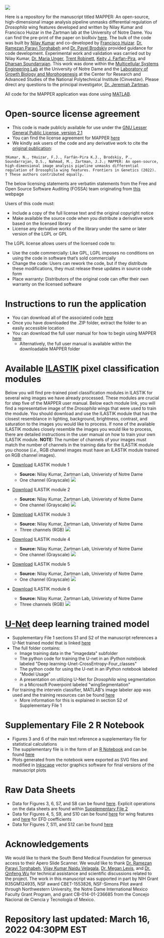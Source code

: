 ![](MAPPER_Abstract_Image.png)

Here is a repository for the manuscript titled MAPPER: An open-source, high-dimensional image analysis pipeline unmasks differential regulation of *Drosophila* wing features developed and written by Nilay Kumar and Francisco Huizar in the Zartman lab at the University of Notre Dame. You can find the pre-print of the paper on bioRxiv [here](https://www.biorxiv.org/content/10.1101/2020.12.16.422888v1.full). The bulk of the code was built by [Nilay Kumar](https://scholar.google.com/citations?user=XZjD7PYAAAAJ&hl=en) and co-developed by [Francisco Huizar](https://www.linkedin.com/in/francisco-huizar-82bb1a127/). [Dr. Ramezan Paravi Torghabeh](https://www.linkedin.com/in/ramezan-paravi-torghabeh-phd-b432baa0/) and [Dr. Pavel Brodskiy](https://www.linkedin.com/in/pavelbrodskiy) provided guidance for code development. Experimental work and validation was carried out by Nilay Kumar, [Dr. Maria Unger](https://www.linkedin.com/in/maria-unger-10523158), [Trent Robinett](https://www.linkedin.com/in/trent-robinett-5a8979161), [Keity J. Farfan-Pira](https://mx.linkedin.com/in/keity-j-farf%C3%A1n-pira-3a5a06209), and [Dharsan Soundarrajan](https://scholar.google.com/citations?user=AWv4OiIAAAAJ&hl=en). This work was done within the [Multicellular Systems Engineering Lab](http://sites.nd.edu/zartmanlab/) at the University of Notre Dame and the [Laboratory of Growth Biology and Morphogenesis](https://www.fisio.cinvestav.mx/academicos/nahmad/index.html) at the Center for Research and Advanced Studies of the National Polytechnical Institute (Cinvestav). Please direct any questions to the principal investigator, [Dr. Jeremiah Zartman](http://sites.nd.edu/zartmanlab/contacts/). 

All code for the MAPPER application was done using [MATLAB](https://www.mathworks.com/products/matlab.html).  

# Open-source license agreement
- This code is made publicly available for use under the [GNU Lesser General Public License, version 2.1](https://www.gnu.org/licenses/old-licenses/lgpl-2.1.en.html)
- You can find the license agreement for MAPPER [here](https://github.com/MulticellularSystemsLab/MAPPER/blob/main/LICENSE)
- We kindly ask users of the code and any derivative work to cite the [original publication](https://www.frontiersin.org/articles/10.3389/fgene.2022.869719/abstract):

```
†Kumar, N., †Huizar, F.J., Farfán-Pira K.J., Brodskiy, P., Soundarrajan, D.S., Nahmad, M., Zartman, J.J.; MAPPER: An open-source, high-dimensional image analysis pipeline unmasks differential regulation of Drosophila wing features. Frontiers in Genetics (2022). † These authors contributed equally.
```

The below licensing statements are verbatim statements from the Free and Open Source Software Auditing (FOSSA) team originating from [this](https://fossa.com/blog/open-source-software-licenses-101-lgpl-license/) webpage

Users of this code must:
- Include a copy of the full license text and the original copyright notice
- Make available the source code when you distribute a derivative work based on the licensed library
- License any derivative works of the library under the same or later version of the LGPL or GPL

The LGPL license allows users of the licensed code to:
- Use the code commercially: Like GPL, LGPL imposes no conditions on using the code in software that’s sold commercially
- Change the code: Users can rework the code, but if they distribute these modifications, they must release these updates in source code form
- Place warranty: Distributors of the original code can offer their own warranty on the licensed software

# Instructions to run the application
- You can download all of the associated code [here](https://downgit.github.io/#/home?url=https://github.com/MulticellularSystemsLab/MAPPER/tree/main/MAPPER_v1.0.0)
- Once you have downloaded the .ZIP folder, extract the folder to an easily accessible location
- You can download the full user manual for how to begin using MAPPER [here](https://github.com/MulticellularSystemsLab/MAPPER/raw/main/MAPPER_v1.0.0/MAPPER_manual.pdf)
  - Alternatively, the full user manual is available within the downloadable MAPPER folder

# Available [ILASTIK](https://www.ilastik.org/documentation/pixelclassification/pixelclassification.html) pixel classification modules
Below you will find pre-trained pixel classification modules in ILASTIK for several wing images we have already processed. These modules are crucial for step five of the MAPPER user manual. Below each module link, you will find a representative image of the *Drosophila* wings that were used to train the module. You should download and use the ILASTIK module that has the closest resemblance in lighting, background, brightness, contrast, and saturation to the images you would like to process. If none of the available ILASTIK modules closely resemble the images you would like to process, there are detailed instructions in the user manual on how to train your own ILASTIK module. **NOTE:** The number of channels of your images must match the number of channels in the training data for the ILASTIK module you choose (*i.e.,* RGB channel images must have an ILASTIK module trained on RGB channel images).

- [Download](https://downgit.github.io/#/home?url=https://github.com/MulticellularSystemsLab/MAPPER/tree/main/ILASTIKPixelClassifier_1) ILASTIK module 1
  - **Source:** Nilay Kumar, Zartman Lab, Univeristy of Notre Dame
  - One channel (Grayscale)
![](Classifier_1.png)


- [Download](https://downgit.github.io/#/home?url=https://github.com/MulticellularSystemsLab/MAPPER/tree/main/ILASTIKPixelClassifier_2) ILASTIK module 2
  - **Source:** Nilay Kumar, Zartman Lab, Univeristy of Notre Dame
  - One channel (Grayscale)
![](Classifier_2.png)


- [Download](https://downgit.github.io/#/home?url=https://github.com/MulticellularSystemsLab/MAPPER/tree/main/ILASTIKPixelClassifier_3) ILASTIK module 3
  - **Source:** Nilay Kumar, Zartman Lab, Univeristy of Notre Dame
  - Three channels (RGB)
![](Classifier_3.png)


- [Download](https://downgit.github.io/#/home?url=https://github.com/MulticellularSystemsLab/MAPPER/tree/main/ILASTIKPixelClassifier_4) ILASTIK module 4
  - **Source:** Nilay Kumar, Zartman Lab, Univeristy of Notre Dame
  - One channel (Grayscale)
![](Classifier_4.png)


- [Download](https://downgit.github.io/#/home?url=https://github.com/MulticellularSystemsLab/MAPPER/tree/main/ILASTIKPixelClassifier_5) ILASTIK module 5
  - **Source:** Nilay Kumar, Zartman Lab, Univeristy of Notre Dame
  - One channel (Grayscale)
![](Classifier_5.png)


- [Download](https://downgit.github.io/#/home?url=https://github.com/MulticellularSystemsLab/MAPPER/tree/main/ILASTIKPixelClassifier_6) ILASTIK module 6
  - **Source:** Nilay Kumar, Zartman Lab, Univeristy of Notre Dame
  - Three channels (RGB)
![](Classifier_6.png)

# [U-Net](https://lmb.informatik.uni-freiburg.de/people/ronneber/u-net/) deep learning trained model
- Supplementary File 1 sections S1 and S2 of the manuscript references a U-Net trained model that is linked [here](https://drive.google.com/drive/folders/1fC3q7lHMR-LaxyUitUEArbPh4hyO9fXX?usp=sharing)
- The full folder contains:
	- Image training data in the "imagedata" subfolder
	- The python code for training the U-net in an iPython notebook labeled "Deep learning-Unet-CrossEntropy-Four_classes"
	- The python code for using the U-net in an iPython notebook labeled "Model Usage"
	- A presentation on utilizing U-Net for *Drosophila* wing segmentation in a Microsoft Powerpoint labeled "wingSegmentation"	
- For training the intervein classifier, MATLAB's image labeler app was used and the training resources can be found [here](https://github.com/MulticellularSystemsLab/MAPPER/tree/main/Supplmentary_S2_Training_Resources)
	- More information for this is explained in section S2 of Supplementary File 1

# Supplementary File 2 R Notebook
- Figures 3 and 6 of the main text reference a supplementary file for statistical calculations
- The supplementary file is in the form of an [R Notebook](https://rmarkdown.rstudio.com/lesson-10.html) and can be found [here](https://multicellularsystemslab.github.io/MAPPER/RNotebook/)
- Plots generated from the notebook were exported as SVG files and modified in [Inkscape](https://inkscape.org/) vector graphics software for final versions of the manuscript plots

# Raw Data Sheets
- Data for Figures 3, 6, S7, and S8 can be found [here](https://github.com/MulticellularSystemsLab/MAPPER/tree/main/RNotebook). Explicit operations on the data sheets are found within [Supplementary File 2](https://multicellularsystemslab.github.io/MAPPER/RNotebook/)
- Data for Figures 4, 5, S9, and S10 can be found [here](https://github.com/MulticellularSystemsLab/MAPPER/blob/main/Raw%20Data%20Sheets/samarkData.csv) for wing features and [here](https://github.com/MulticellularSystemsLab/MAPPER/blob/main/Raw%20Data%20Sheets/samarkEFD.csv) for EFD coefficients
- Data for Figures 7, S11, and S12 can be found [here](https://github.com/MulticellularSystemsLab/MAPPER/raw/main/Raw%20Data%20Sheets/MAPPER_SPECIES_DATA.xlsx)


# Acknowledgements
We would like to thank the South Bend Medical Foundation for generous access to their Apero Slide Scanner. We would like to thank [Dr. Ramezan Paravi Torghabeh](https://www.linkedin.com/in/ramezan-paravi-torghabeh-phd-b432baa0/), [Vijay Kumar Naidu Velagala](https://in.linkedin.com/in/vijay-kumar-naidu-velagala-34462429), [Dr. Megan Levis](https://scholar.google.com/citations?user=SY2-XTgAAAAJ&hl=en), and [Dr. Qinfeng Wu](https://www.linkedin.com/in/qinfengwu) for technical assistance and scientific discussions related to the project. The work in this manuscript was supported in part by NIH Grant R35GM124935, NSF award CBET-1553826, NSF-Simons Pilot award through Northwestern University, the Notre Dame International Mexico Faculty Grant Program, and grant CB-014-01-236685 from the Concejo Nacional de Ciencia y Tecnología of Mexico.

# Repository last updated: March 16, 2022 04:30PM EST
